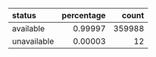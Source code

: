 | status      |   percentage |   count |
|:------------|-------------:|--------:|
| available   |      0.99997 |  359988 |
| unavailable |      0.00003 |      12 |